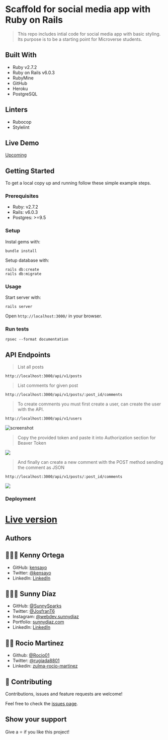 # Scaffold for social media app with Ruby on Rails

> This repo includes intial code for social media app with basic styling. Its purpose is to be a starting point for Microverse students.


## Built With

- Ruby v2.7.2
- Ruby on Rails v6.0.3
- RubyMine
- GitHub
- Heroku
- PostgreSQL

## Linters

- Rubocop
- Stylelint

## Live Demo

[Upcoming](#)


## Getting Started

To get a local copy up and running follow these simple example steps.

### Prerequisites

- Ruby: v2.7.2
- Rails: v6.0.3 
- Postgres: >=9.5

### Setup

Instal gems with:

```
bundle install
```

Setup database with:

```
rails db:create
rails db:migrate
```

### Usage

Start server with:

```
rails server
```

Open `http://localhost:3000/` in your browser.

### Run tests

```
rpsec --format documentation
```

## API Endpoints

> List all posts

```http://localhost:3000/api/v1/posts```

> List comments for given post

```http://localhost:3000/api/v1/posts/:post_id/comments```

> To create comments you must first create a user, can create the user with the API.

 ```http://localhost:3000/api/v1/users```

 ![screenshot](./img/create_user.png)

> Copy the provided token and paste it into Authorization section for Beaver Token

![](./img/auth.PNG)

> And finally can create a new comment with the POST method sending the comment as JSON 
 
```http://localhost:3000/api/v1/posts/:post_id/comments```

![](./img/comment.PNG)



### Deployment

# [Live version]()

## Authors

## 👨🏻‍💻 Kenny Ortega

- GitHub: [kensayo](https://github.com/kensayo)
- Twitter: [@kensayo](https://twitter.com/kensayo)
- LinkedIn: [LinkedIn](https://www.linkedin.com/in/kennyortega/)

## 👨🏻‍💻 Sunny Díaz

- GitHub: [@SunnySparks](https://github.com/SunnySparks)
- Twitter: [@JosfranT6](https://twitter.com/JosFranT6)
- Instagram: [@webdev.sunnydiaz](https://www.instagram.com/webdev.sunnydiaz/)
- Portfolio: [sunnydiaz.com](https://sunnydiaz.com/)
- LinkedIn: [LinkedIn](https://www.linkedin.com/in/jose-f-silva/)

## 👩‍💻 Rocio Martinez
- Github: [@Rocio01](https://github.com/Rocio01)
- Twitter: [@rugiada8801](https://twitter.com/rugiada8801)
- Linkedin: [zulma-rocio-martinez](https://www.linkedin.com/in/zulma-rocio-martinez)



## 🤝 Contributing

Contributions, issues and feature requests are welcome!

Feel free to check the [issues page](issues/).

## Show your support

Give a ⭐️ if you like this project!


